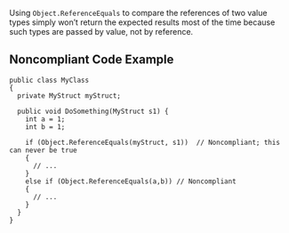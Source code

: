 Using `Object.ReferenceEquals` to compare the references of two value types simply won’t return the expected results most of the time because such types are passed by value, not by reference.
 
## Noncompliant Code Example

    public class MyClass
    {
      private MyStruct myStruct;
    
      public void DoSomething(MyStruct s1) {
        int a = 1;
        int b = 1;
    
        if (Object.ReferenceEquals(myStruct, s1))  // Noncompliant; this can never be true
        {
          // ...
        }
        else if (Object.ReferenceEquals(a,b)) // Noncompliant
        {
          // ...
        }
      }
    }